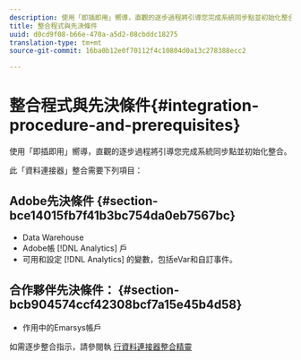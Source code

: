 ```yaml
---
description: 使用「即插即用」嚮導，直觀的逐步過程將引導您完成系統同步點並初始化整合。
title: 整合程式與先決條件
uuid: d0cd9f08-b66e-470a-a5d2-08cbddc18275
translation-type: tm+mt
source-git-commit: 16ba0b12e0f70112f4c10804d0a13c278388ecc2

---
```



# 整合程式與先決條件{#integration-procedure-and-prerequisites}

使用「即插即用」嚮導，直觀的逐步過程將引導您完成系統同步點並初始化整合。

此「資料連接器」整合需要下列項目：

## Adobe先決條件 {#section-bce14015fb7f41b3bc754da0eb7567bc}

* Data Warehouse
* Adobe帳 [!DNL Analytics] 戶
* 可用和設定 [!DNL Analytics] 的變數，包括eVar和自訂事件。

## 合作夥伴先決條件： {#section-bcb904574ccf42308bcf7a15e45b4d58}

* 作用中的Emarsys帳戶

如需逐步整合指示，請參閱執 [行資料連接器整合精靈](/help/import/data-connectors/emarsys-overview/emarsys-wizard.md)
